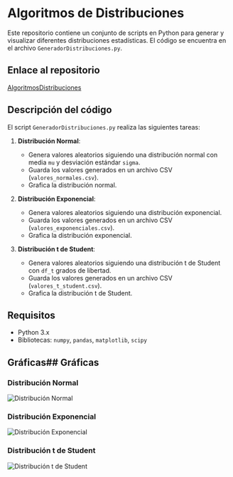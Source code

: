 # Algoritmos de Distribuciones

Este repositorio contiene un conjunto de scripts en Python para generar y visualizar diferentes distribuciones estadísticas. El código se encuentra en el archivo `GeneradorDistribuciones.py`.

## Enlace al repositorio

[AlgoritmosDistribuciones](https://github.com/Examenconcurrente/AlgoritmosDistribuciones.git)

## Descripción del código

El script `GeneradorDistribuciones.py` realiza las siguientes tareas:

1. **Distribución Normal**:
   - Genera valores aleatorios siguiendo una distribución normal con media `mu` y desviación estándar `sigma`.
   - Guarda los valores generados en un archivo CSV (`valores_normales.csv`).
   - Grafica la distribución normal.

2. **Distribución Exponencial**:
   - Genera valores aleatorios siguiendo una distribución exponencial.
   - Guarda los valores generados en un archivo CSV (`valores_exponenciales.csv`).
   - Grafica la distribución exponencial.

3. **Distribución t de Student**:
   - Genera valores aleatorios siguiendo una distribución t de Student con `df_t` grados de libertad.
   - Guarda los valores generados en un archivo CSV (`valores_t_student.csv`).
   - Grafica la distribución t de Student.

## Requisitos

- Python 3.x
- Bibliotecas: `numpy`, `pandas`, `matplotlib`, `scipy`

## Gráficas## Gráficas

### Distribución Normal
![Distribución Normal](distribucion_normal.png)

### Distribución Exponencial
![Distribución Exponencial](distribucion_exponencial.png)

### Distribución t de Student
![Distribución t de Student](distribucion_t_student.png)